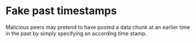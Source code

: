 # Fake past timestamps

Malicious peers may pretend to have posted a data chunk at an earlier
time in the past by simply specifying an according time stamp.
